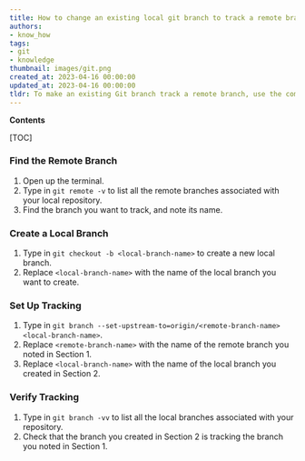 ```yaml
---
title: How to change an existing local git branch to track a remote branch?
authors:
- know_how
tags:
- git
- knowledge
thumbnail: images/git.png
created_at: 2023-04-16 00:00:00
updated_at: 2023-04-16 00:00:00
tldr: To make an existing Git branch track a remote branch, use the command `git branch --set-upstream-to <remote>/<branch>`.
---
```


**Contents**

[TOC]

### Find the Remote Branch

1. Open up the terminal.
2. Type in `git remote -v` to list all the remote branches associated with your local repository. 
3. Find the branch you want to track, and note its name.

### Create a Local Branch

1. Type in `git checkout -b <local-branch-name>` to create a new local branch.
2. Replace `<local-branch-name>` with the name of the local branch you want to create.

### Set Up Tracking

1. Type in `git branch --set-upstream-to=origin/<remote-branch-name> <local-branch-name>`. 
2. Replace `<remote-branch-name>` with the name of the remote branch you noted in Section 1. 
3. Replace `<local-branch-name>` with the name of the local branch you created in Section 2.

### Verify Tracking

1. Type in `git branch -vv` to list all the local branches associated with your repository. 
2. Check that the branch you created in Section 2 is tracking the branch you noted in Section 1.
